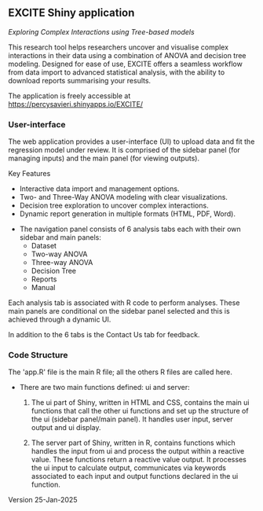## EXCITE Shiny application   
*Exploring Complex Interactions using Tree-based models*  

This research tool helps researchers uncover and visualise complex interactions in their data using a combination of ANOVA and decision tree modeling. Designed for ease of use, EXCITE offers a seamless workflow from data import to advanced statistical analysis, with the ability to download reports summarising your results. 

The application is freely accessible at <https://percysavieri.shinyapps.io/EXCITE/>


### User-interface
The web application provides a user-interface (UI) to upload data and fit the regression model under review. It is comprised of the sidebar panel (for managing inputs) and the main panel (for viewing outputs).  

Key Features
  + Interactive data import and management options.
  + Two- and Three-Way ANOVA modeling with clear visualizations.
  + Decision tree exploration to uncover complex interactions.
  + Dynamic report generation in multiple formats (HTML, PDF, Word).


* The navigation panel consists of 6 analysis tabs each with their own sidebar and main panels:
  +	Dataset
  +	Two-way ANOVA
  + Three-way ANOVA
  +	Decision Tree
  +	Reports
  +	Manual  

Each analysis tab is associated with R code to perform analyses. These main panels are conditional on the sidebar panel selected and this is achieved through a dynamic UI.

In addition to the 6 tabs is the Contact Us tab for feedback.

### Code Structure
The 'app.R' file is the main R file; all the others R files are called here.

* There are two main functions defined: ui and server:
  1. The ui part of Shiny, written in HTML and CSS, contains the main ui functions that call the other ui functions and set up the structure of the ui (sidebar panel/main panel). It handles user input, server output and ui display.

  2. The server part of Shiny, written in R, contains functions which handles the input from ui and process the output within a reactive value. These functions return a reactive value output. It processes the ui input to calculate output, communicates via keywords associated to each input and output functions declared in the ui function.  

            
Version 25-Jan-2025
